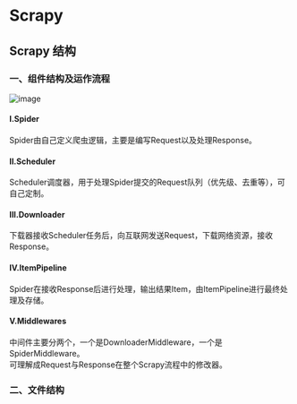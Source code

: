 # Scrapy

## Scrapy 结构

### 一、组件结构及运作流程
![image](https://user-images.githubusercontent.com/42307155/171530076-bcbf753c-1f30-4be5-867b-41844b8db07d.png "组件结构")
#### I.Spider
Spider由自己定义爬虫逻辑，主要是编写Request以及处理Response。
#### II.Scheduler
Scheduler调度器，用于处理Spider提交的Request队列（优先级、去重等），可自己定制。
#### III.Downloader
下载器接收Scheduler任务后，向互联网发送Request，下载网络资源，接收Response。
#### IV.ItemPipeline
Spider在接收Response后进行处理，输出结果Item，由ItemPipeline进行最终处理及存储。
#### V.Middlewares
中间件主要分两个，一个是DownloaderMiddleware，一个是SpiderMiddleware。  
可理解成Request与Response在整个Scrapy流程中的修改器。

### 二、文件结构
